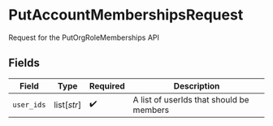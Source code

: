 # PutAccountMembershipsRequest

Request for the PutOrgRoleMemberships API


## Fields

| Field                                    | Type                                     | Required                                 | Description                              |
| ---------------------------------------- | ---------------------------------------- | ---------------------------------------- | ---------------------------------------- |
| `user_ids`                               | list[*str*]                              | :heavy_check_mark:                       | A list of userIds that should be members |